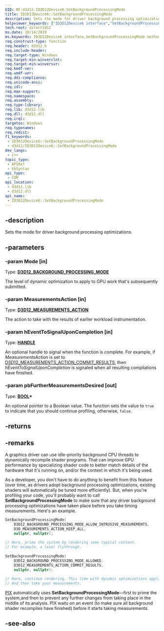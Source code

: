 ```yaml
---
UID: NF:d3d12.ID3D12Device6.SetBackgroundProcessingMode
title: ID3D12Device6::SetBackgroundProcessingMode
description: Sets the mode for driver background processing optimizations.
helpviewer_keywords: ["ID3D12Device6 interface","SetBackgroundProcessingMode method","ID3D12Device6.SetBackgroundProcessingMode","ID3D12Device6::SetBackgroundProcessingMode","SetBackgroundProcessingMode","SetBackgroundProcessingMode method","SetBackgroundProcessingMode method","ID3D12Device6 interface","direct3d12.id3d12device6_setbackgroundprocessingmode","d3d12/ID3D12Device6::SetBackgroundProcessingMode"]
tech.root: direct3d12
ms.date: 10/14/2019
ms.keywords: ID3D12Device6 interface,SetBackgroundProcessingMode method, ID3D12Device6.SetBackgroundProcessingMode, ID3D12Device6::SetBackgroundProcessingMode, SetBackgroundProcessingMode, SetBackgroundProcessingMode method, SetBackgroundProcessingMode method,ID3D12Device6 interface, direct3d12.id3d12device6_setbackgroundprocessingmode, d3d12/ID3D12Device6::SetBackgroundProcessingMode
req.construct-type: function
req.header: d3d12.h
req.include-header: 
req.target-type: Windows
req.target-min-winverclnt: 
req.target-min-winversvr: 
req.kmdf-ver: 
req.umdf-ver: 
req.ddi-compliance: 
req.unicode-ansi: 
req.idl: 
req.max-support: 
req.namespace: 
req.assembly: 
req.type-library: 
req.lib: d3d12.lib
req.dll: d3d12.dll
req.irql: 
targetos: Windows
req.typenames: 
req.redist: 
f1_keywords:
 - ID3D12Device6::SetBackgroundProcessingMode
 - d3d12/ID3D12Device6::SetBackgroundProcessingMode
dev_langs:
 - c++
topic_type:
 - APIRef
 - kbSyntax
api_type:
 - COM
api_location:
 - d3d12.lib
 - d3d12.dll
api_name:
 - ID3D12Device6::SetBackgroundProcessingMode
---
```


## -description

Sets the mode for driver background processing optimizations.

## -parameters

### -param Mode [in]

Type: **[D3D12_BACKGROUND_PROCESSING_MODE](/windows/win32/api/d3d12/ne-d3d12-d3d12_background_processing_mode)**

The level of dynamic optimization to apply to GPU work that's subsequently submitted.

### -param MeasurementsAction [in]

Type: **[D3D12_MEASUREMENTS_ACTION](/windows/win32/api/d3d12/ne-d3d12-d3d12_measurements_action)**

The action to take with the results of earlier workload instrumentation.

### -param hEventToSignalUponCompletion [in]

Type: **[HANDLE](/windows/win32/winprog/windows-data-types)**

An optional handle to signal when the function is complete. For example, if *MeasurementsAction* is set to [D3D12_MEASUREMENTS_ACTION_COMMIT_RESULTS](/windows/win32/api/d3d12/ne-d3d12-d3d12_measurements_action), then *hEventToSignalUponCompletion* is signaled when all resulting compilations have finished.

### -param pbFurtherMeasurementsDesired [out]

Type: **[BOOL](/windows/win32/winprog/windows-data-types)\***

An optional pointer to a Boolean value. The function sets the value to `true` to indicate that you should continue profiling, otherwise, `false`.

## -returns

## -remarks

A graphics driver can use idle-priority background CPU threads to dynamically recompile shader programs. That can improve GPU performance by specializing shader code to better match details of the hardware that it's running on, and/or the context in which it's being used.

As a developer, you don't have to do anything to benefit from this feature (over time, as drivers adopt background processing optimizations, existing shaders will automatically be tuned more efficiently). But, when you're profiling your code, you'll probably want to call **SetBackgroundProcessingMode** to make sure that any driver background processing optimizations have taken place before you take timing measurements. Here's an example.

```cpp
SetBackgroundProcessingMode(
    D3D12_BACKGROUND_PROCESSING_MODE_ALLOW_INTRUSIVE_MEASUREMENTS,
    D3D_MEASUREMENTS_ACTION_KEEP_ALL,
    nullptr, nullptr);
 
// Here, prime the system by rendering some typical content.
// For example, a level flythrough.
 
SetBackgroundProcessingMode(
    D3D12_BACKGROUND_PROCESSING_MODE_ALLOWED,
    D3D12_MEASUREMENTS_ACTION_COMMIT_RESULTS,
    nullptr, nullptr);
 
// Here, continue rendering. This time with dynamic optimizations applied.
// And then take your measurements.
```

[PIX](https://devblogs.microsoft.com/pix/) automatically uses **SetBackgroundProcessingMode**&mdash;first to prime the system,and then to prevent any further changes from taking place in the middle of its analysis. PIX waits on an event (to make sure all background shader recompiles have finished) before it starts taking measurements.

## -see-also

